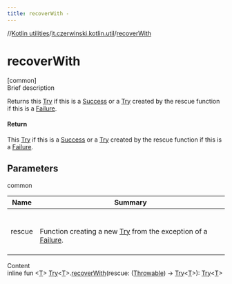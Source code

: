 ```yaml
---
title: recoverWith -
---
```

//[Kotlin utilities](../index.html)/[it.czerwinski.kotlin.util](index.html)/[recoverWith](recover-with.html)



# recoverWith  
[common]  
Brief description  


Returns this [Try](-try/index.html) if this is a [Success](-success/index.html) or a [Try](-try/index.html) created by the rescue function if this is a [Failure](-failure/index.html).



#### Return  


This [Try](-try/index.html) if this is a [Success](-success/index.html) or a [Try](-try/index.html) created by the rescue function if this is a [Failure](-failure/index.html).



## Parameters  
  
common  
  
|  Name|  Summary| 
|---|---|
| rescue| <br><br>Function creating a new [Try](-try/index.html) from the exception of a [Failure](-failure/index.html).<br><br>
  
  
Content  
inline fun <[T](recover-with.html)> [Try](-try/index.html)<[T](recover-with.html)>.[recoverWith](recover-with.html)(rescue: ([Throwable](https://kotlinlang.org/api/latest/jvm/stdlib/kotlin/-throwable/index.html)) -> [Try](-try/index.html)<[T](recover-with.html)>): [Try](-try/index.html)<[T](recover-with.html)>  



